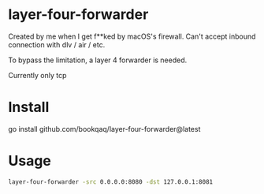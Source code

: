 # layer-four-forwarder

Created by me when I get f**ked by macOS's firewall. Can't accept inbound connection with dlv / air / etc. 

To bypass the limitation, a layer 4 forwarder is needed.

Currently only tcp

# Install 
go install github.com/bookqaq/layer-four-forwarder@latest

# Usage
```bash
layer-four-forwarder -src 0.0.0.0:8080 -dst 127.0.0.1:8081
```